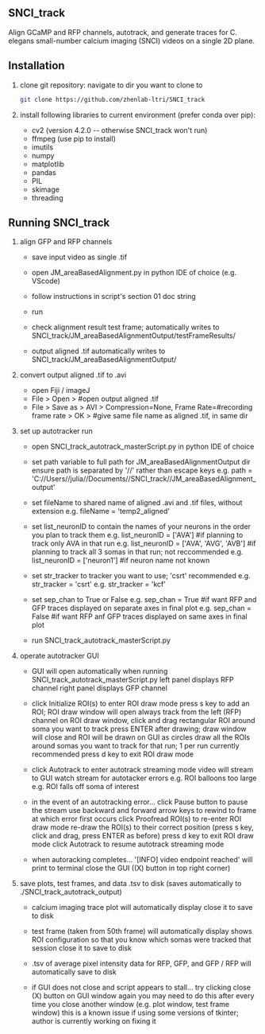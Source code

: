 ## SNCI_track
Align GCaMP and RFP channels, autotrack, and generate traces for C. elegans small-number calcium imaging (SNCI) videos on a single 2D plane.



## Installation

1. clone git repository:
    navigate to dir you want to clone to

    ```bash
    git clone https://github.com/zhenlab-ltri/SNCI_track
    ```


2. install following libraries to current environment (prefer conda over pip):
    - cv2 (version 4.2.0 -- otherwise SNCI_track won't run)
    - ffmpeg (use pip to install)
    - imutils
    - numpy
    - matplotlib
    - pandas
    - PIL
    - skimage
    - threading
    


## Running SNCI_track

1. align GFP and RFP channels
    - save input video as single .tif
    - open JM_areaBasedAlignment.py in python IDE of choice (e.g. VScode)
    - follow instructions in script's section 01 doc string
    - run

    - check alignment result test frame; automatically writes to SNCI_track/JM_areaBasedAlignmentOutput/testFrameResults/
    - output aligned .tif automatically writes to SNCI_track/JM_areaBasedAlignmentOutput/


2. convert output aligned .tif to .avi
    - open Fiji / imageJ
    - File > Open > #open output aligned .tif
    - File > Save as > AVI > Compression=None, Frame Rate=#recording frame rate > OK > #give same file name as aligned .tif, in same dir


3. set up autotracker run
    - open SNCI_track_autotrack_masterScript.py in python IDE of choice

    - set path variable to full path for JM_areaBasedAlignmentOutput dir
        ensure path is separated by '//' rather than escape keys
        e.g. path = 'C://Users//julia//Documents//SNCI_track//JM_areaBasedAlignment_output'
    
    - set fileName to shared name of aligned .avi and .tif files, without extension
        e.g. fileName = 'temp2_aligned'

    - set list_neuronID to contain the names of your neurons in the order you plan to track them
        e.g. list_neuronID = ['AVA']                #if planning to track only AVA in that run
        e.g. list_neuronID = ['AVA', 'AVG', 'AVB']  #if planning to track all 3 somas in that run; not reccommended
        e.g. list_neuronID = ['neuron1']            #if neuron name not known

    - set str_tracker to tracker you want to use; 'csrt' recommended
        e.g. str_tracker = 'csrt'
        e.g. str_tracker = 'kcf'
    
    - set sep_chan to True or False
        e.g. sep_chan = True                        #if want RFP and GFP traces displayed on separate axes in final plot
        e.g. sep_chan = False                       #if want RFP anf GFP traces displayed on same axes in final plot

    - run SNCI_track_autotrack_masterScript.py

    
4. operate autotracker GUI
    - GUI will open automatically when running SNCI_track_autotrack_masterScript.py
        left panel displays RFP channel
        right panel displays GFP channel
    
    - click Initialize ROI(s) to enter ROI draw mode
        press s key to add an ROI; ROI draw window will open
        always track from the left (RFP) channel
        on ROI draw window, click and drag rectangular ROI around soma you want to track
        press ENTER after drawing; draw window will close and ROI will be drawn on GUI as circles
        draw all the ROIs around somas you want to track for that run; 1 per run currently recommended
        press d key to exit ROI draw mode
    
    - click Autotrack to enter autotrack streaming mode
        video will stream to GUI
        watch stream for autotacker errors
        e.g. ROI balloons too large
        e.g. ROI falls off soma of interest
    
    - in the event of an autotracking error...
        click Pause button to pause the stream
        use backward and forward arrow keys to rewind to frame at which error first occurs
        click Proofread ROI(s) to re-enter ROI draw mode
        re-draw the ROI(s) to their correct position (press s key, click and drag, press ENTER as before)
        press d key to exit ROI draw mode
        click Autotrack to resume autotrack streaming mode

    - when autoracking completes...
        '[INFO] video endpoint reached' will print to terminal
        close the GUI ((X) button in top right corner)



5. save plots, test frames, and data .tsv to disk (saves automatically to ./SNCI_track_autotrack_output)

    - calcium imaging trace plot will automatically display
        close it to save to disk
    
    - test frame (taken from 50th frame) will automatically display
        shows ROI configuration so that you know which somas were tracked that session
        close it to save to disk
    
    - .tsv of average pixel intensity data for RFP, GFP, and GFP / RFP will automatically save to disk

    - if GUI does not close and script appears to stall...
        try clicking close (X) button on GUI window again
        you may need to do this after every time you close another window (e.g. plot window, test frame window)
        this is a known issue if using some versions of tkinter; author is currently working on fixing it